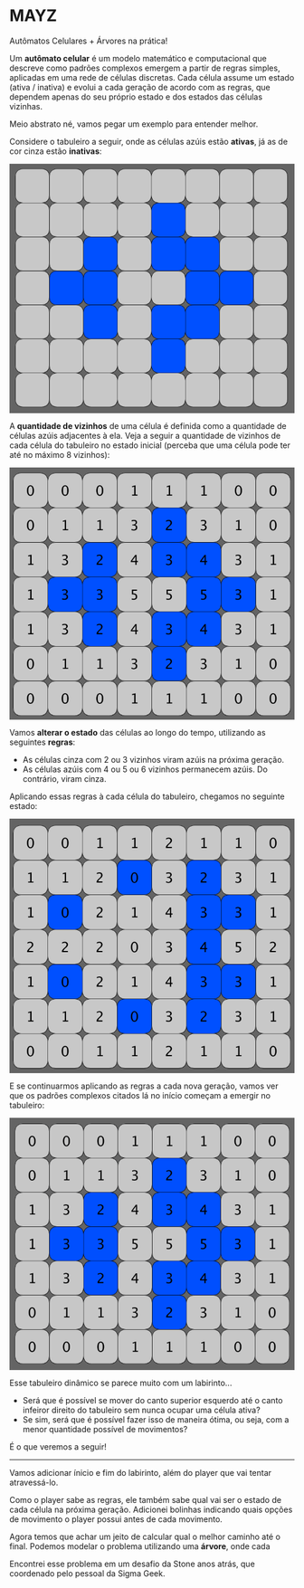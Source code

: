 # MAYZ

Autômatos Celulares + Árvores na prática!

Um **autômato celular** é um modelo matemático e computacional que descreve como padrões complexos emergem a partir de regras simples, aplicadas em uma rede de células discretas. Cada célula assume um estado (ativa / inativa) e evolui a cada geração de acordo com as regras, que dependem apenas do seu próprio estado e dos estados das células vizinhas.

Meio abstrato né, vamos pegar um exemplo para entender melhor.

Considere o tabuleiro a seguir, onde as células azúis estão **ativas**, já as de cor cinza estão **inativas**:

<p align="center">
  <img src="https://github.com/ZaqueuCavalcante/mayz/blob/master/docs/00_example_maze.png?raw=true" style="display: block; margin: 0 auto" />
</p>

A **quantidade de vizinhos** de uma célula é definida como a quantidade de células azúis adjacentes à ela. Veja a seguir a quantidade de vizinhos de cada célula do tabuleiro no estado inicial (perceba que uma célula pode ter até no máximo 8 vizinhos):

<p align="center">
  <img src="https://github.com/ZaqueuCavalcante/mayz/blob/master/docs/01_example_maze_neighbors_count.png?raw=true" style="display: block; margin: 0 auto" />
</p>

Vamos **alterar o estado** das células ao longo do tempo, utilizando as seguintes **regras**:

- As células cinza com 2 ou 3 vizinhos viram azúis na próxima geração.
- As células azúis com 4 ou 5 ou 6 vizinhos permanecem azúis. Do contrário, viram cinza.

Aplicando essas regras à cada célula do tabuleiro, chegamos no seguinte estado:

<p align="center">
  <img src="https://github.com/ZaqueuCavalcante/mayz/blob/master/docs/02_example_maze_gen_01.png?raw=true" style="display: block; margin: 0 auto" />
</p>

E se continuarmos aplicando as regras a cada nova geração, vamos ver que os padrões complexos citados lá no início começam a emergir no tabuleiro:

<p align="center">
  <img src="https://github.com/ZaqueuCavalcante/mayz/blob/master/docs/03_example_maze_generations.gif?raw=true" style="display: block; margin: 0 auto" />
</p>

Esse tabuleiro dinâmico se parece muito com um labirinto...

- Será que é possível se mover do canto superior esquerdo até o canto infeiror direito do tabuleiro sem nunca ocupar uma célula ativa?
- Se sim, será que é possível fazer isso de maneira ótima, ou seja, com a menor quantidade possível de movimentos?

É o que veremos a seguir!

---------------------------------------------------------------------------------------------------

Vamos adicionar ínicio e fim do labirinto, além do player que vai tentar atravessá-lo.



Como o player sabe as regras, ele também sabe qual vai ser o estado de cada célula na próxima geração. Adicionei bolinhas indicando quais opções de movimento o player possui antes de cada movimento.


Agora temos que achar um jeito de calcular qual o melhor caminho até o final. Podemos modelar o problema utilizando uma **árvore**, onde cada 








Encontrei esse problema em um desafio da Stone anos atrás, que coordenado pelo pessoal da Sigma Geek.
